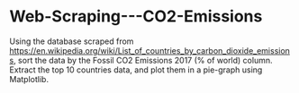 # Web-Scraping---CO2-Emissions
Using the database scraped from  
https://en.wikipedia.org/wiki/List_of_countries_by_carbon_dioxide_emissions, 
sort the data by the Fossil CO2 Emissions 2017 (% of world) column.
Extract the top 10 countries data, and plot them in a pie-graph using Matplotlib.
